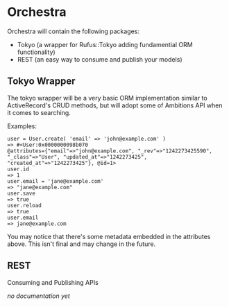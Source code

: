 Orchestra
=========

Orchestra will contain the following packages:

- Tokyo (a wrapper for Rufus::Tokyo adding fundamential ORM functionality)
- REST  (an easy way to consume and publish your models)

Tokyo Wrapper
-------------

The tokyo wrapper will be a very basic ORM implementation similar to
ActiveRecord's CRUD methods, but will adopt some of Ambitions API when
it comes to searching.

Examples:

    user = User.create( 'email' => 'john@example.com' )
    => #<User:0x0000000098b070
    @attributes={"email"=>"john@example.com", "_rev"=>"1242273425590",
    "_class"=>"User", "updated_at"=>"1242273425", "created_at"=>"1242273425"}, @id=1>
    user.id
    => 1
    user.email = 'jane@example.com'
    => "jane@example.com"
    user.save
    => true
    user.reload
    => true
    user.email
    => jane@example.com

You may notice that there's some metadata embedded in the attributes
above. This isn't final and may change in the future.

REST
----

Consuming and Publishing APIs

_no documentation yet_
